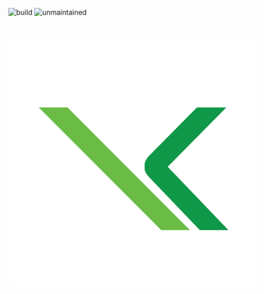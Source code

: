 ![build](http://img.shields.io/badge/build-passing-success.png)
![unmaintained](http://img.shields.io/badge/status-unmaintained-red.png)
 
⠀⠀⠀⠀<p align="center">
      ![](images/home/k-shop.png)
     </p>
